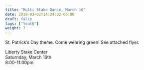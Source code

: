 ```yaml
---
title: "Multi Stake Dance, March 16"
date: 2019-03-02T14:24:02-06:00
draft: false
tags: ["Youth"]
weight: 7
---
```


St. Patrick’s Day theme. Come wearing green! See attached flyer.

Liberty Stake Center<br>
Saturnday, March 16th <br>
8:00-11:00pm